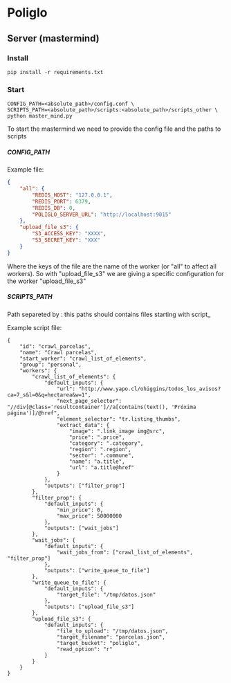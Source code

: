 Poliglo
=======


## Server (mastermind)

### Install

	pip install -r requirements.txt


### Start

	CONFIG_PATH=<absolute_path>/config.conf \
	SCRIPTS_PATH=<absolute_path>/scripts:<absolute_path>/scripts_other \
	python master_mind.py

To start the mastermind we need to provide the config file and the paths to scripts

##### CONFIG_PATH
Example file:

```json
{
    "all": {
        "REDIS_HOST": "127.0.0.1",
        "REDIS_PORT": 6379,
        "REDIS_DB": 0,
        "POLIGLO_SERVER_URL": "http://localhost:9015"
    },
    "upload_file_s3": {
        "S3_ACCESS_KEY": "XXXX",
        "S3_SECRET_KEY": "XXX"
    }
}
```

Where the keys of the file are the name of the worker (or "all" to affect all workers). So with "upload_file_s3" we are giving a specific configuration for the worker "upload_file_s3"

##### SCRIPTS_PATH

Path separeted by : this paths should contains files starting with script_

Example script file:

    {
        "id": "crawl_parcelas",
        "name": "Crawl parcelas",
        "start_worker": "crawl_list_of_elements",
        "group": "personal",
        "workers": {
            "crawl_list_of_elements": {
                "default_inputs": {
                    "url": "http://www.yapo.cl/ohiggins/todos_los_avisos?ca=7_s&l=0&q=hectarea&w=1",
                    "next_page_selector": "//div[@class='resultcontainer']//a[contains(text(), 'Próxima página')]/@href",
                    "element_selector": "tr.listing_thumbs",
                    "extract_data": {
                        "image": ".link_image img@src",
                        "price": ".price",
                        "category": ".category",
                        "region": ".region",
                        "sector": ".commune",
                        "name": "a.title",
                        "url": "a.title@href"
                    }
                },
                "outputs": ["filter_prop"]
            },
            "filter_prop": {
                "default_inputs": {
                    "min_price": 0,
                    "max_price": 50000000
                },
                "outputs": ["wait_jobs"]
            },
            "wait_jobs": {
                "default_inputs": {
                    "wait_jobs_from": ["crawl_list_of_elements", "filter_prop"]
                },
                "outputs": ["write_queue_to_file"]
            },
            "write_queue_to_file": {
                "default_inputs": {
                    "target_file": "/tmp/datos.json"
                },
                "outputs": ["upload_file_s3"]
            },
            "upload_file_s3": {
                "default_inputs": {
                    "file_to_upload": "/tmp/datos.json",
                    "target_filename": "parcelas.json",
                    "target_bucket": "poliglo",
                    "read_option": "r"
                }
            }
        }
    }
